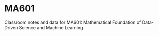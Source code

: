 # MA601
Classroom notes and data for MA601: Mathematical Foundation of Data-Driven Science and Machine Learning

